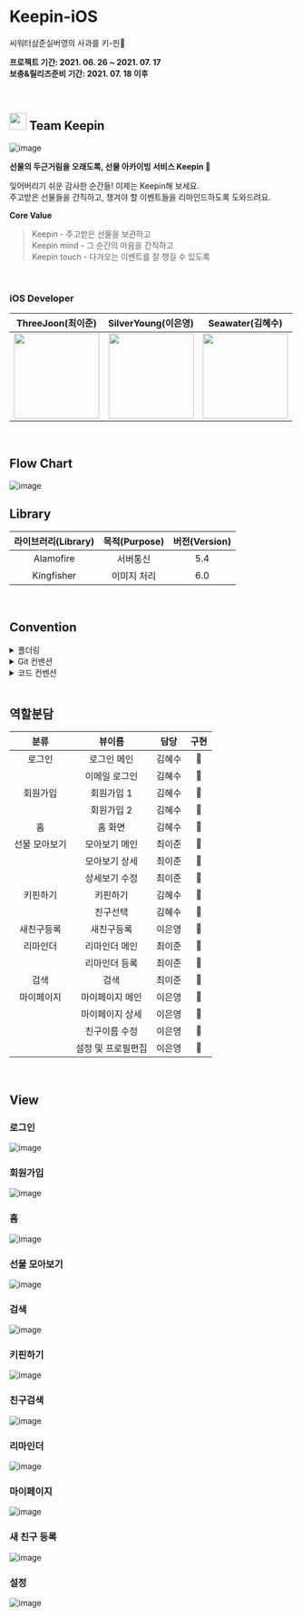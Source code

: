 # Keepin-iOS
씨워터삼준실버영의 사과를 키-핀🍎

**프로젝트 기간: 2021. 06. 26 ~ 2021. 07. 17** <br>
**보충&릴리즈준비 기간: 2021. 07. 18 이후**

<br>

## <img src="https://user-images.githubusercontent.com/68391767/124344822-b25d2100-dc0f-11eb-8f9c-7d4df0ed3647.png" width="30px"> Team Keepin

![image](https://user-images.githubusercontent.com/68391767/129841065-bd3f460c-e452-4b00-8c23-09ef76c60668.png)


**선물의 두근거림을 오래도록, 선물 아카이빙 서비스 Keepin 🎁**

잊어버리기 쉬운 감사한 순간들! 이제는 Keepin해 보세요.<br>
주고받은 선물들을 간직하고, 챙겨야 할 이벤트들을 리마인드하도록 도와드려요.

**Core Value**

> Keepin - 주고받은 선물을 보관하고 <br>
 Keepin mind - 그 순간의 마음을 간직하고 <br>
 Keepin touch - 다가오는 이벤트를 잘 챙길 수 있도록

<br>

### iOS Developer 

|ThreeJoon(최이준)|SilverYoung(이은영)|Seawater(김혜수)|
|:--:|:--:|:--:|
|<img src="https://user-images.githubusercontent.com/68391767/124344959-b2a9ec00-dc10-11eb-80eb-4ca985cc6301.png" width="150px">|<img src="https://user-images.githubusercontent.com/68391767/124344993-ebe25c00-dc10-11eb-9803-3bcef10bda35.png" width="150px">|<img src="https://user-images.githubusercontent.com/68391767/124344892-3dd6b200-dc10-11eb-9ad6-016fff33b616.png" width="150px">|

<br>

## Flow Chart

![image](https://user-images.githubusercontent.com/68391767/129840080-92014809-699f-443d-b9ec-c069c7521b76.png)

## Library

|라이브러리(Library)|목적(Purpose)|버전(Version)|
|:--:|:--:|:--:|
|Alamofire|서버통신|5.4|
|Kingfisher|이미지 처리|6.0|

<br>

## Convention

<details>
<summary>폴더링</summary>
<div markdown="1">

```
🗂 Configuration/

  - Constants.swift : API Constants 저장, 싱글턴으로 변수 생성

  - Base/ 🗂 : 뷰 컨트롤러에서 공통되는 부분 분리 (클래스 상속해서 사용)
			
    - BaseViewController.swift (ex. class HomeViewController: BaseViewController {} )

  - Extension/ 🗂 : Extension을 통해 기능 확장한 파일 저장

    - UIColor+.swift
    - UIButton+.swift
    - UIView+MakeAlert.swift
    - ...

  - Secret/ 🗂 : git에 올라가면 안되는 파일 저장 (ex. token)

  - CommonClass/ 🗂 : 커스텀 클래스, 스트럭트 저장
			
    - Device.swift : ex) 디바이스 크기, 여백 정보 담은 struct

🗂 Sources/
	
  - 뷰1/ 🗂  : 뷰 단위로 폴더링                       
		
    - HomeStoryboard.xib : xib 파일

    - HomeViewController.swift : 뷰 컨트롤러 (xib와 1대1 매칭)

    - Cell/ 🗂 : 셀 관련 파일 저장 like CollectionView Cells, TableView Cells 
      
      - (ex. ~CVC.swift, ~TVC.swift, ~CVC.xib, ~TVC.xib)
			
    - DataManager/ 🗂  : 네트워크 파일 저장 (ex. ~DataManager.swift)

    - DataModel/ 🗂 : 데이터 모델 저장 (ex. ~Request.swift - 보내는거, ~Response.swift - 받는거)
		
  - 뷰2/ 🗂
		
  - 뷰3/ 🗂
		
  - ...

- AppDelegate.swift

- SceneDelegate.swift

- Assets.xcassets

- LaunchScreen.storyboard

- Info.plist
```



</div>
</details>

<details>
<summary>Git 컨벤션</summary>
<div markdown="1">

  <br>
  커밋컨벤션: [커밋타입] #이슈번호 설명(한글)
  
  <br>
  
  
```
[feat] 기능추가시
[fix] 버그 수정
[docs] 문서 수정
[style] 코드 포맷팅, 세미콜론 누락, 코드 변경이 없는 경우
[refactor] 코드 리팩토링 (이해하기 쉬운 구조로 변경하며 기능의 변경은 없다.)
[test] 테스트 코드, 리팩토링 테스트 코드 추가
[chore] 빌드 업무 수정, 패키지 매니저 수정
  ```
  
 <br> 
  브랜치 전략
  <br>
  
  ```
  develop
  ㄴ dev_yijoon
  ㄴ dev_silver
  ㄴ dev_seawater
 ```
  
  <br>
  ISSUE: [prefix] description(한글로)
  <br>
  
  ```
  prefix 소문자
  description 한글
  ```
  
</div>
</details>

<details>
<summary>코드 컨벤션</summary>
<div markdown="1">

## 파일이름

- tableView - TV
- tableViewCell - TVC
- collectionView- CV
- collectionView Cell - CVC
- viewController - VC
- navigationController - NVC
- **파일이름앞에 꼭 뷰이름 붙이기!**

## **최대 줄 길이**

- 한 줄은 최대 99자를 넘지 않아야 합니다.

    Xcode의 **Preferences → Text Editing → Display**의 'Page guide at column' 옵션을 활성화하고 99자로 설정하면 편리합니다.

## **빈 줄**

- 빈 줄에는 공백이 포함되지 않도록 합니다.
- 모든 파일은 빈 줄로 끝나도록 합니다.
- MARK 구문 위와 아래에는 공백이 필요합니다.

    ```swift
    class{
    	//MARK: - Custom Variables
    	
    	
    	
    	//MARK: - IBOutlets

    	@IBOutlet
    	@IBOutlet
    	
    	//MARK: - LifeCycle Methods

    	override func viewDidLoad(){
    	
    	}
    	
    	//MARK: - Custom Methods
    	
    	//MARK: - @objc Methods
    	
    	//MARK: - IBActions
    }
    //MARK: - UITableViewDelegate

    //MARK: - UITableViewDatasource

    //MARK: - Server Functions
    ```

## **임포트**

모듈 임포트는 알파벳 순으로 정렬합니다. 내장 프레임워크를 먼저 임포트하고, 빈 줄로 구분하여 서드파티 프레임워크를 임포트합니다.

```swift
import UIKit

import SwiftyColor
import SwiftyImage
import Then
import URLNavigator
```

## **네이밍**

### **클래스**

- 클래스 이름에는 UpperCamelCase를 사용합니다.
- 클래스 이름에는 접두사Prefix를 붙이지 않습니다.

### **함수**

- 함수 이름에는 lowerCamelCase를 사용합니다.
- Action 함수의 네이밍은 '주어 + 동사 + 목적어' 형태를 사용합니다. **지키면 좋다**
    - Tap(눌렀다 뗌)*, clicked는  `UIControlEvents`의 `.touchUpInside`에 대응하고, *Press(누름)*는 `.touchDown`에 대응합니다.
    - will~*은 특정 행위가 일어나기 직전이고, *did~*는 특정 행위가 일어난 직후입니다.
    - should~*는 일반적으로 `Bool`을 반환하는 함수에 사용됩니다.

    **좋은 예:**

    ```swift
    func backButtonDidTap() {
      // ...
    }
    ```

    **나쁜 예:**

    ```swift
    func back() {
      // ...
    }
    func pressBack() {
      // ...
    }
    ```

### **변수**

- 변수 이름에는 lowerCamelCase를 사용합니다.

### **상수**

- 상수 이름에는 lowerCamelCase를 사용합니다.

    **좋은 예:**

    ```swift
    let maximumNumberOfLines = 3
    ```

    **나쁜 예:**

    ```swift
    let kMaximumNumberOfLines = 3
    let MAX_LINES = 3
    ```

### **열거형**

- enum의 각 case에는 lowerCamelCase를 사용합니다.

    **좋은 예:**

    ```swift
    enum Result {
      case .success
      case .failure
    }
    ```

    **나쁜 예:**

    ```swift
    enum Result {
      case .Success
      case .Failure
    }
    ```

### **약어**

- 약어로 시작하는 경우 소문자로 표기하고, 그 외의 경우에는 항상 대문자로 표기합니다.

    **좋은 예:**

    ```swift
    let userID: Int?
    let html: String?
    let websiteURL: URL?
    let urlString: String?
    ```

    **나쁜 예:**

    ```swift
      let userId: Int?
      let HTML: String?
      let websiteUrl: NSURL?
      let URLString: String?
    ```

    ### **Delegate**

    - Delegate 메서드는 프로토콜명으로 네임스페이스를 구분합니다.

        **좋은 예:**

        ```swift
        protocol UserCellDelegate {
          func userCellDidSetProfileImage(_ cell: UserCell)
          func userCell(_ cell: UserCell, didTapFollowButtonWith user: User)
        }
        ```

        **나쁜 예:**

        ```swift
        protocol UserCellDelegate {
          func didSetProfileImage()
          func followPressed(user: User)

          // `UserCell`이라는 클래스가 존재할 경우 컴파일 에러 발생
          func UserCell(_ cell: UserCell, didTapFollowButtonWith user: User)
        }
        ```

    ## **타입**

    - `Array<T>`와 `Dictionary<T: U>` 보다는 `[T]`, `[T: U]`를 사용합니다.

        **좋은 예:**

        ```swift
        var messages: [String]?
        var names: [Int: String]?
        ```

    ## **주석**

    - `//`를 사용해서 문서화에 사용되는 주석을 남깁니다.

        ```swift
        // 사용자 프로필을 그려주는 뷰
        class ProfileView: UIView {

          // 사용자 닉네임을 그려주는 라벨
          var nameLabel: UILabel!
        }
        ```

    ### UpperCamalCase

    - 클래스
    - 구조체
    - 익스텐션
    - 프로토콜
    - 열거형

    ### lowerCamelCase

    - 함수
    - 메서드
    - 인스턴스

</div>
</details>
  
<br>
  
## 역할분담

|분류|뷰이름|담당|구현|
|:--:|:--:|:--:|:--:|
|로그인|로그인 메인|김혜수|🎁|
  ||이메일 로그인|김혜수|🎁|
  |회원가입|회원가입 1|김혜수|🎁|
  ||회원가입 2|김혜수|🎁|
  |홈|홈 화면|김혜수|🎁|
  |선물 모아보기|모아보기 메인|최이준|🎁|
  ||모아보기 상세|최이준|🎁|
  ||상세보기 수정|최이준|🎁|
  |키핀하기|키핀하기|김혜수|🎁|
  ||친구선택|김혜수|🎁|
  |새친구등록|새친구등록|이은영|🎁|
  |리마인더|리마인더 메인|최이준|🎁|
  ||리마인더 등록|최이준|🎁|
  |검색|검색|최이준|🎁|
  |마이페이지|마이페이지 메인|이은영|🎁|
  ||마이페이지 상세|이은영|🎁|
  ||친구이름 수정|이은영|🎁|
  ||설정 및 프로필편집|이은영|🎁|
  
  <br>
	
## View
	
### 로그인
![image](https://user-images.githubusercontent.com/68391767/129845843-31856b7b-d02c-4d3c-abee-975e2203c75e.png)

### 회원가입
![image](https://user-images.githubusercontent.com/68391767/129845907-dbd27608-0e10-4afa-bd1a-690590876060.png)

### 홈
![image](https://user-images.githubusercontent.com/68391767/129845950-0cd89c8b-7a00-47fc-a94c-7350ac01584c.png)

### 선물 모아보기
![image](https://user-images.githubusercontent.com/68391767/129846674-31a60221-7247-4660-908f-3cd815e0dd08.png)

	
### 검색
![image](https://user-images.githubusercontent.com/68391767/129846037-af6ef092-b293-403c-9963-b425b9ca6544.png)

### 키핀하기
![image](https://user-images.githubusercontent.com/68391767/129846076-72ff22e7-4897-4316-b549-05c5ad245449.png)

### 친구검색
![image](https://user-images.githubusercontent.com/68391767/129846943-f7cee6d6-b48a-4587-af7e-d4a6dee38825.png)

	
### 리마인더
![image](https://user-images.githubusercontent.com/68391767/129846109-e8ac2303-3c22-484b-b0db-13895f626205.png)

### 마이페이지
![image](https://user-images.githubusercontent.com/68391767/129846242-959a1b33-de26-4acd-9696-0d9c0d8a2834.png)

	
### 새 친구 등록
![image](https://user-images.githubusercontent.com/68391767/129846327-7525af49-8385-465c-a6b2-13ad71fc2292.png)

	
### 설정
![image](https://user-images.githubusercontent.com/68391767/129846375-fc7f1711-dbf5-49ed-bb91-3ec8dfaab811.png)

	
